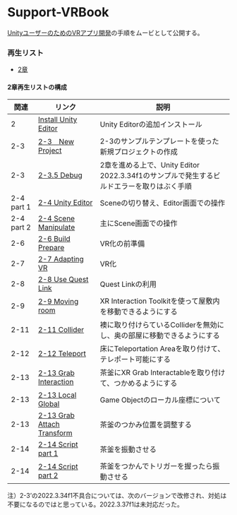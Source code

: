 # Support-VRBook

[UnityユーザーのためのVRアプリ開発](https://amzn.asia/d/00yIdUks)の手順をムービとして公開する。

### 再生リスト
* [2章](https://www.youtube.com/playlist?list=PL32avG-ggMVi8PBLjPfgYiLNk8X2Hd6tG)

#### 2章再生リストの構成
関連|リンク|説明
-|-|-
2|[Install Unity Editor](https://youtu.be/PEQiShwHEPI?si=7l8AceXSE5hlRHrd)|Unity Editorの追加インストール
2-3|[2-3　New Project](https://youtu.be/jzoBMacQhms?si=i4SR5vPVjpAEopyp)|2-3のサンプルテンプレートを使った新規プロジェクトの作成
2-3|[2-3.5 Debug](https://youtu.be/2TZrS1IMrVU?si=UPDt-reYsSMepsLR)|2章を進める上で、Unity Editor 2022.3.34f1のサンプルで発生するビルドエラーを取りはぶく手順
2-4 part 1|[2-4 Unity Editor](https://youtu.be/AdLcIHF6NOo)|Sceneの切り替え、Editor画面での操作
2-4 part 2|[2-4 Scene Manipulate](https://youtu.be/u8oyS-4BzpQ)|主にScene画面での操作
2-6|[2-6 Build Prepare](https://youtu.be/CgclkgwH38Q)|VR化の前準備
2-7|[2-7 Adapting VR](https://youtu.be/0G4aoOYk5YA)|VR化
2-8|[2-8 Use Quest Link](https://youtu.be/TWHYrd_Hqpo)|Quest Linkの利用
2-9|[2-9 Moving room](https://youtu.be/lVsedsWLSIU)|XR Interaction Toolkitを使って屋敷内を移動できるようにする
2-11|[2-11 Collider](https://youtu.be/IWZxQJiqcj4)|襖に取り付けらているColliderを無効にし、奥の部屋に移動できるようにする
2-12|[2-12 Teleport](https://youtu.be/hJgv8SRw80c)|床にTeleportation Areaを取り付けて、テレポート可能にする
2-13|[2-13 Grab Interaction](https://youtu.be/6aZAvhSM4c4)|茶釜にXR Grab Interactableを取り付けて、つかめるようにする
2-13|[2-13 Local Global](https://youtu.be/OS2lylvclyI)|Game Objectのローカル座標について
2-13|[2-13 Grab Attach Transform](https://youtu.be/DjaQN72CJm4)|茶釜のつかみ位置を調整する
2-14|[2-14 Script part 1](https://youtu.be/SoM2-UG_riE)|茶釜を振動させる
2-14|[2-14 Script part 2](https://youtu.be/nglQOqhKwz0)|茶釜をつかんでトリガーを握ったら振動させる

注）2-3’の2022.3.34f1不具合については、次のバージョンで改修され、対処は不要になるのではと思っている。2022.3.37f1は未対応だった。
